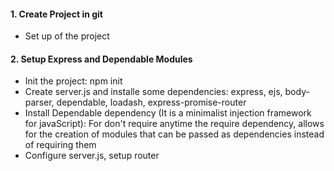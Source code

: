 #### 1. Create Project in git
- Set up of the project
#### 2. Setup Express and Dependable Modules
- Init the project: npm init
- Create server.js and installe some dependencies: express, ejs, body-parser, dependable, loadash, express-promise-router
- Install Dependable dependency (It is a minimalist injection framework for javaScript): For don't require anytime the require dependency, allows for the creation of modules that can be passed as dependencies instead of requiring them
- Configure server.js, setup router